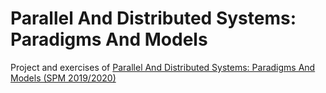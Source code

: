 # Parallel And Distributed Systems: Paradigms And Models

Project and exercises of [Parallel And Distributed Systems: Paradigms And Models (SPM 2019/2020)](http://calvados.di.unipi.it/paragroup/danelutto/)
